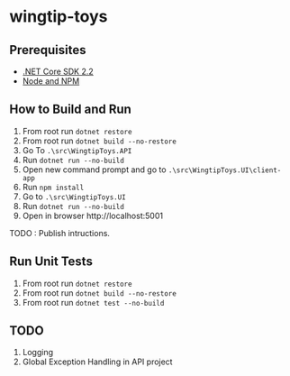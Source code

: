 # wingtip-toys

## Prerequisites
- [.NET Core SDK 2.2](https://dotnet.microsoft.com/download/dotnet-core/2.2)
- [Node and NPM](https://nodejs.org/en/download/) 

## How to Build and Run
1. From root run `dotnet restore`
2. From root run `dotnet build --no-restore`
3. Go To `.\src\WingtipToys.API`
4. Run `dotnet run --no-build`
5. Open new command prompt and go to `.\src\WingtipToys.UI\client-app`
6. Run `npm install`
7. Go to `.\src\WingtipToys.UI`
8. Run `dotnet run --no-build`
9. Open in browser http://localhost:5001

TODO : Publish intructions.

## Run Unit Tests
1. From root run `dotnet restore`
2. From root run `dotnet build --no-restore`
3. From root run `dotnet test --no-build`


## TODO
1. Logging
2. Global Exception Handling in API project


